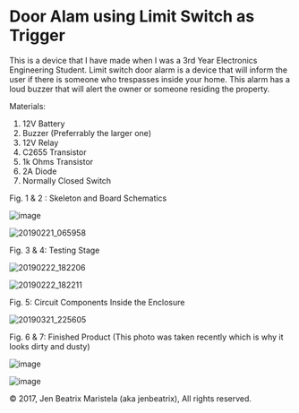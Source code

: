 # Door Alam using Limit Switch as Trigger
This is a device that I have made when I was a 3rd Year Electronics Engineering Student. Limit switch door alarm is a device that will inform the user if there is someone who trespasses inside your home. This alarm has a loud buzzer that will alert the owner or someone residing the property. 

Materials:
1. 12V Battery
2. Buzzer (Preferrably the larger one)
3. 12V Relay
4. C2655 Transistor
5. 1k Ohms Transistor
6. 2A Diode 
7. Normally Closed Switch

Fig. 1 & 2 : Skeleton and Board Schematics

![image](https://user-images.githubusercontent.com/82814920/115991718-59b04d00-a5fc-11eb-9090-aacd152802bc.png)

![20190221_065958](https://user-images.githubusercontent.com/82814920/171136863-ab0753cf-3176-485e-b869-e72b3ddfaf06.jpg)

Fig. 3 & 4: Testing Stage

![20190222_182206](https://user-images.githubusercontent.com/82814920/171136132-b94589ec-d9af-4a65-8cdc-f7b3845918b2.jpg)

![20190222_182211](https://user-images.githubusercontent.com/82814920/171136162-28f0f6b9-087c-4a9a-a8c3-1eed5b737e7f.jpg)

Fig. 5: Circuit Components Inside the Enclosure

![20190321_225605](https://user-images.githubusercontent.com/82814920/171137541-21a37553-8327-4f4c-aee8-ab400d00a867.jpg)

Fig. 6 & 7: Finished Product (This photo was taken recently which is why it looks dirty and dusty)

![image](https://user-images.githubusercontent.com/82814920/170749427-79ca0de9-d647-4b6c-b4a8-98f9d6f87254.png)

![image](https://user-images.githubusercontent.com/82814920/170749618-5a312eb6-fd25-431d-a973-8f4e9a928f6d.png)

© 2017, Jen Beatrix Maristela (aka jenbeatrix), All rights reserved.
